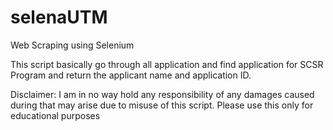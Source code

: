 # selenaUTM
Web Scraping using Selenium

This script basically go through all application and find application for SCSR Program and return the applicant name and application ID.


Disclaimer:
I am in no way hold any responsibility of any damages caused during that may arise due to misuse of this script.
Please use this only for educational purposes

